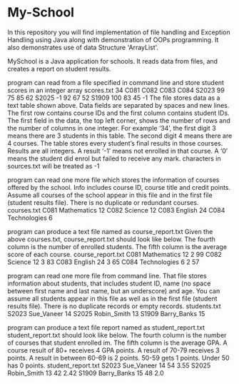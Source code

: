 # My-School
In this repository you will find implementation of file handling and Exception Handling using Java along with demonstration of OOPs programming. It also demonstrates use of data Structure 'ArrayList'.

MySchool is a Java application for schools. It reads data from files, and creates a report on student results.

program can read from a file specified in command line and store student scores in an integer array
scores.txt
34 C081 C082 C083 C084
S2023 99 75 85 62
S2025 -1 92 67 52
S1909 100 83 45 -1
The file stores data as a text table shown above. Data fields are separated by spaces and new lines. The first row contains course IDs and the first column contains student IDs. The first field in the data, the top left corner, shows the number of rows and the number of columns in one integer. For example ‘34’, the first digit 3 means there are 3 students in this table. The second digit 4 means there are 4 courses.
The table stores every student’s final results in those courses. Results are all integers. A result ‘-1’ means not enrolled in that course. A ‘0’ means the student did enrol but failed to receive any mark. characters in sources.txt will be treated as -1

program can read one more file which stores the information of courses offered by the school. Info includes course ID, course title and credit points. Assume all courses of the school appear in this file and in the first file (student results file). There is no duplicate or redundant courses.
courses.txt
C081 Mathematics 12
C082 Science 12
C083 English 24
C084 Technologies 6

program can produce a text file named as course_report.txt
Given the above courses.txt, course_report.txt should look like below. The fourth column is the number of enrolled students. The fifth column is the average score of each course.
course_report.txt
C081 Mathematics 12 2 99
C082 Science 12 3 83
C083 English 24 3 65
C084 Technologies 6 2 57

program can read one more file from command line. That file stores information about students, that includes student ID, name (no space between first name and last name, but an underscore) and age. You can assume all students appear in this file as well as in the first file (student results file). There is no duplicate records or empty records.
students.txt
S2023 Sue_Vaneer 14
S2025 Robin_Smith 13
S1909 Barry_Banks 15

program can produce a text file report named as student_report.txt
student_report.txt should look like below. The fourth column is the number of courses that student enrolled im. The fifth column is the average GPA. A course result of 80+ receives 4 GPA points. A result of 70-79 receives 3 points. A result in between 60-69 is 2 points. 50-59 gets 1 points. Under 50 has 0 points.
student_report.txt
S2023 Sue_Vaneer 14 54 3.55
S2025 Robin_Smith 13 42 2.42
S1909 Barry_Banks 15 48 2.0
